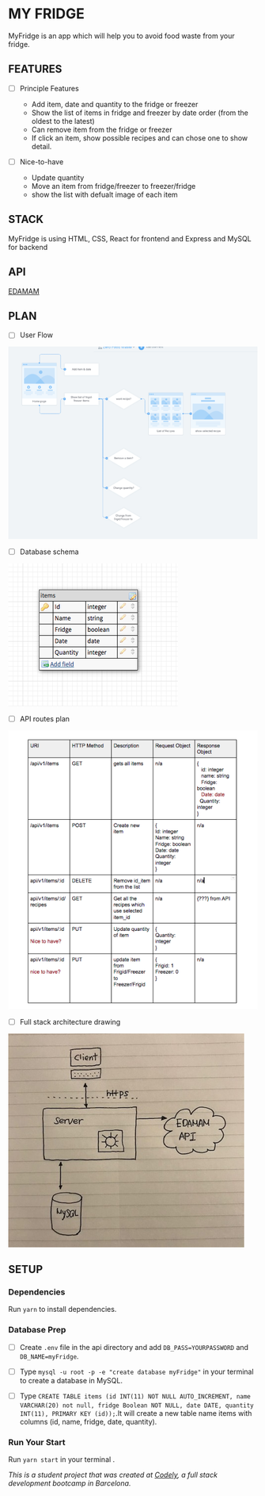 # MY FRIDGE
MyFridge is an app which will help you to avoid food waste from your fridge.


## FEATURES
  - [ ] Principle Features
    - Add item, date and quantity to the fridge or freezer
    - Show the list of items in fridge and freezer by date order (from the oldest to the latest)
    - Can remove item from the fridge or freezer
    - If click an item, show possible recipes and can chose one to show detail.

  - [ ] Nice-to-have
    - Update quantity
    - Move an item from fridge/freezer to freezer/fridge
    - show the list with defualt image of each item


## STACK
MyFridge is using HTML, CSS, React for frontend and Express and MySQL for backend


## API
[EDAMAM](https://developer.edamam.com/edamam-docs-recipe-api)


## PLAN
  - [ ] User Flow
  
   ![Image of userFlow](./readMe/userFlow.png)
   
   
  
  - [ ] Database schema
  
   ![Image of Database](./readMe/Database.png)
   
   
  
  - [ ] API routes plan
  
   ![Image of Routes](./readMe/Routes.png)
   
   
  
  - [ ] Full stack architecture drawing
  
   ![Image of architecture](./readMe/architecture.jpg)




## SETUP

### Dependencies
Run `yarn` to install dependencies.

### Database Prep
- [ ] Create `.env` file in the api directory and add `DB_PASS=YOURPASSWORD` and `DB_NAME=myFridge`.

- [ ] Type `mysql -u root -p -e "create database myFridge"` in your terminal to create a database in MySQL.

- [ ] Type `CREATE TABLE items (id INT(11) NOT NULL AUTO_INCREMENT, name VARCHAR(20) not null, fridge Boolean NOT NULL, date DATE, quantity INT(11), PRIMARY KEY (id));`.It will create a new table name items with columns (id, name, fridge, date, quantity).


### Run Your Start
Run `yarn start` in your terminal .




_This is a student project that was created at [Codely](http://codely.tech), a full stack development bootcamp in Barcelona._


